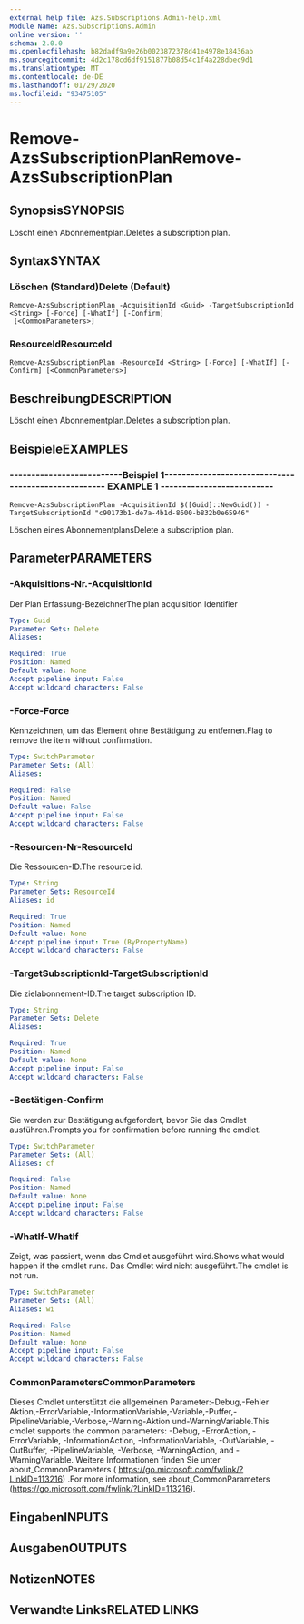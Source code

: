 ```yaml
---
external help file: Azs.Subscriptions.Admin-help.xml
Module Name: Azs.Subscriptions.Admin
online version: ''
schema: 2.0.0
ms.openlocfilehash: b82dadf9a9e26b0023872378d41e4978e18436ab
ms.sourcegitcommit: 4d2c178cd6df9151877b08d54c1f4a228dbec9d1
ms.translationtype: MT
ms.contentlocale: de-DE
ms.lasthandoff: 01/29/2020
ms.locfileid: "93475105"
---
```

# <span data-ttu-id="0a9f7-101">Remove-AzsSubscriptionPlan</span><span class="sxs-lookup"><span data-stu-id="0a9f7-101">Remove-AzsSubscriptionPlan</span></span>

## <span data-ttu-id="0a9f7-102">Synopsis</span><span class="sxs-lookup"><span data-stu-id="0a9f7-102">SYNOPSIS</span></span>
<span data-ttu-id="0a9f7-103">Löscht einen Abonnementplan.</span><span class="sxs-lookup"><span data-stu-id="0a9f7-103">Deletes a subscription plan.</span></span>

## <span data-ttu-id="0a9f7-104">Syntax</span><span class="sxs-lookup"><span data-stu-id="0a9f7-104">SYNTAX</span></span>

### <span data-ttu-id="0a9f7-105">Löschen (Standard)</span><span class="sxs-lookup"><span data-stu-id="0a9f7-105">Delete (Default)</span></span>
```
Remove-AzsSubscriptionPlan -AcquisitionId <Guid> -TargetSubscriptionId <String> [-Force] [-WhatIf] [-Confirm]
 [<CommonParameters>]
```

### <span data-ttu-id="0a9f7-106">ResourceId</span><span class="sxs-lookup"><span data-stu-id="0a9f7-106">ResourceId</span></span>
```
Remove-AzsSubscriptionPlan -ResourceId <String> [-Force] [-WhatIf] [-Confirm] [<CommonParameters>]
```

## <span data-ttu-id="0a9f7-107">Beschreibung</span><span class="sxs-lookup"><span data-stu-id="0a9f7-107">DESCRIPTION</span></span>
<span data-ttu-id="0a9f7-108">Löscht einen Abonnementplan.</span><span class="sxs-lookup"><span data-stu-id="0a9f7-108">Deletes a subscription plan.</span></span>

## <span data-ttu-id="0a9f7-109">Beispiele</span><span class="sxs-lookup"><span data-stu-id="0a9f7-109">EXAMPLES</span></span>

### <span data-ttu-id="0a9f7-110">--------------------------Beispiel 1--------------------------</span><span class="sxs-lookup"><span data-stu-id="0a9f7-110">-------------------------- EXAMPLE 1 --------------------------</span></span>
```
Remove-AzsSubscriptionPlan -AcquisitionId $([Guid]::NewGuid()) -TargetSubscriptionId "c90173b1-de7a-4b1d-8600-b832b0e65946"
```

<span data-ttu-id="0a9f7-111">Löschen eines Abonnementplans</span><span class="sxs-lookup"><span data-stu-id="0a9f7-111">Delete a subscription plan.</span></span>

## <span data-ttu-id="0a9f7-112">Parameter</span><span class="sxs-lookup"><span data-stu-id="0a9f7-112">PARAMETERS</span></span>

### <span data-ttu-id="0a9f7-113">-Akquisitions-Nr.</span><span class="sxs-lookup"><span data-stu-id="0a9f7-113">-AcquisitionId</span></span>
<span data-ttu-id="0a9f7-114">Der Plan Erfassung-Bezeichner</span><span class="sxs-lookup"><span data-stu-id="0a9f7-114">The plan acquisition Identifier</span></span>

```yaml
Type: Guid
Parameter Sets: Delete
Aliases: 

Required: True
Position: Named
Default value: None
Accept pipeline input: False
Accept wildcard characters: False
```

### <span data-ttu-id="0a9f7-115">-Force</span><span class="sxs-lookup"><span data-stu-id="0a9f7-115">-Force</span></span>
<span data-ttu-id="0a9f7-116">Kennzeichnen, um das Element ohne Bestätigung zu entfernen.</span><span class="sxs-lookup"><span data-stu-id="0a9f7-116">Flag to remove the item without confirmation.</span></span>

```yaml
Type: SwitchParameter
Parameter Sets: (All)
Aliases: 

Required: False
Position: Named
Default value: False
Accept pipeline input: False
Accept wildcard characters: False
```

### <span data-ttu-id="0a9f7-117">-Resourcen-Nr</span><span class="sxs-lookup"><span data-stu-id="0a9f7-117">-ResourceId</span></span>
<span data-ttu-id="0a9f7-118">Die Ressourcen-ID.</span><span class="sxs-lookup"><span data-stu-id="0a9f7-118">The resource id.</span></span>

```yaml
Type: String
Parameter Sets: ResourceId
Aliases: id

Required: True
Position: Named
Default value: None
Accept pipeline input: True (ByPropertyName)
Accept wildcard characters: False
```

### <span data-ttu-id="0a9f7-119">-TargetSubscriptionId</span><span class="sxs-lookup"><span data-stu-id="0a9f7-119">-TargetSubscriptionId</span></span>
<span data-ttu-id="0a9f7-120">Die zielabonnement-ID.</span><span class="sxs-lookup"><span data-stu-id="0a9f7-120">The target subscription ID.</span></span>

```yaml
Type: String
Parameter Sets: Delete
Aliases: 

Required: True
Position: Named
Default value: None
Accept pipeline input: False
Accept wildcard characters: False
```

### <span data-ttu-id="0a9f7-121">-Bestätigen</span><span class="sxs-lookup"><span data-stu-id="0a9f7-121">-Confirm</span></span>
<span data-ttu-id="0a9f7-122">Sie werden zur Bestätigung aufgefordert, bevor Sie das Cmdlet ausführen.</span><span class="sxs-lookup"><span data-stu-id="0a9f7-122">Prompts you for confirmation before running the cmdlet.</span></span>

```yaml
Type: SwitchParameter
Parameter Sets: (All)
Aliases: cf

Required: False
Position: Named
Default value: None
Accept pipeline input: False
Accept wildcard characters: False
```

### <span data-ttu-id="0a9f7-123">-WhatIf</span><span class="sxs-lookup"><span data-stu-id="0a9f7-123">-WhatIf</span></span>
<span data-ttu-id="0a9f7-124">Zeigt, was passiert, wenn das Cmdlet ausgeführt wird.</span><span class="sxs-lookup"><span data-stu-id="0a9f7-124">Shows what would happen if the cmdlet runs.</span></span>
<span data-ttu-id="0a9f7-125">Das Cmdlet wird nicht ausgeführt.</span><span class="sxs-lookup"><span data-stu-id="0a9f7-125">The cmdlet is not run.</span></span>

```yaml
Type: SwitchParameter
Parameter Sets: (All)
Aliases: wi

Required: False
Position: Named
Default value: None
Accept pipeline input: False
Accept wildcard characters: False
```

### <span data-ttu-id="0a9f7-126">CommonParameters</span><span class="sxs-lookup"><span data-stu-id="0a9f7-126">CommonParameters</span></span>
<span data-ttu-id="0a9f7-127">Dieses Cmdlet unterstützt die allgemeinen Parameter:-Debug,-Fehler Aktion,-ErrorVariable,-InformationVariable,-Variable,-Puffer,-PipelineVariable,-Verbose,-Warning-Aktion und-WarningVariable.</span><span class="sxs-lookup"><span data-stu-id="0a9f7-127">This cmdlet supports the common parameters: -Debug, -ErrorAction, -ErrorVariable, -InformationAction, -InformationVariable, -OutVariable, -OutBuffer, -PipelineVariable, -Verbose, -WarningAction, and -WarningVariable.</span></span> <span data-ttu-id="0a9f7-128">Weitere Informationen finden Sie unter about_CommonParameters ( https://go.microsoft.com/fwlink/?LinkID=113216) .</span><span class="sxs-lookup"><span data-stu-id="0a9f7-128">For more information, see about_CommonParameters (https://go.microsoft.com/fwlink/?LinkID=113216).</span></span>

## <span data-ttu-id="0a9f7-129">Eingaben</span><span class="sxs-lookup"><span data-stu-id="0a9f7-129">INPUTS</span></span>

## <span data-ttu-id="0a9f7-130">Ausgaben</span><span class="sxs-lookup"><span data-stu-id="0a9f7-130">OUTPUTS</span></span>

## <span data-ttu-id="0a9f7-131">Notizen</span><span class="sxs-lookup"><span data-stu-id="0a9f7-131">NOTES</span></span>

## <span data-ttu-id="0a9f7-132">Verwandte Links</span><span class="sxs-lookup"><span data-stu-id="0a9f7-132">RELATED LINKS</span></span>

